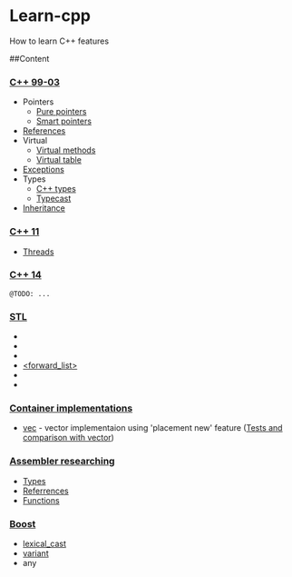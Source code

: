 # Learn-cpp

How to learn C++ features

##Content

### [C++ 99-03](https://github.com/learn-langs/cpp/blob/master/cpp99-03)
  - Pointers
    - [Pure pointers](https://github.com/learn-langs/cpp/blob/master/cpp99-03/pointers.cpp)
    - [Smart pointers](https://github.com/learn-langs/cpp/blob/master/cpp99-03/smart.h)
  - [References](https://github.com/learn-langs/cpp/blob/master/cpp99-03/references.cpp)
  - Virtual
    - [Virtual methods](https://github.com/learn-langs/cpp/blob/master/cpp99-03/virtual.cpp)
    - [Virtual table](https://github.com/learn-langs/cpp/blob/master/cpp99-03/vtable.cpp)
  - [Exceptions](https://github.com/learn-langs/cpp/blob/master/cpp99-03/exceptions.cpp)
  - Types
    - [C++ types](https://github.com/learn-langs/cpp/blob/master/cpp99-03/types.cpp)
    - [Typecast](https://github.com/learn-langs/cpp/blob/master/cpp99-03/typecast.cpp)
  - [Inheritance](https://github.com/learn-langs/cpp/blob/master/cpp99-03/inheritance.cpp)

### [C++ 11](https://github.com/learn-langs/cpp/tree/master/cpp11)
  - [Threads](https://github.com/learn-langs/cpp/blob/master/cpp11/threads.cpp)

### [C++ 14](https://github.com/learn-langs/cpp/tree/master/cpp14)
  ```
  @TODO: ...
  ```
### [STL](https://github.com/learn-langs/cpp/tree/master/stl)
  - [<deque>](https://github.com/learn-langs/cpp/blob/master/stl/deque.cpp)
  - [<vector>](https://github.com/learn-langs/cpp/blob/master/stl/vector.cpp)
  - [<list>](https://github.com/learn-langs/cpp/blob/master/stl/list.cpp)
  - [<forward_list>](https://github.com/learn-langs/cpp/blob/master/stl/forward_list.cpp)
  - [<set>](https://github.com/learn-langs/cpp/blob/master/stl/set.cpp)
  - [<algorithm>](https://github.com/learn-langs/cpp/blob/master/stl/algorithm.cpp)


### [Container implementations](https://github.com/learn-langs/cpp/tree/master/stl/implementation)
  - [vec](https://github.com/learn-langs/cpp/blob/master/stl/implementation/src/vec.h) - vector implementaion using 'placement new' feature ([Tests and comparison with vector](https://github.com/learn-langs/cpp/blob/master/stl/implementation/tests.cpp))

### [Assembler researching](https://github.com/learn-langs/cpp/tree/master/asm)
  - [Types](https://github.com/learn-langs/cpp/blob/master/asm/asm_types.cpp)
  - [Referrences](https://github.com/learn-langs/cpp/blob/master/asm/asm_referrences.cpp)
  - [Functions](https://github.com/learn-langs/cpp/blob/master/asm/asm_func.cpp)

### [Boost](https://github.com/learn-langs/cpp/tree/master/boost)
  - [lexical_cast](https://github.com/learn-langs/cpp/blob/master/boost/lexical_cast.cpp)
  - [variant](https://github.com/learn-langs/cpp/blob/master/boost/variant.cpp)
  - any
